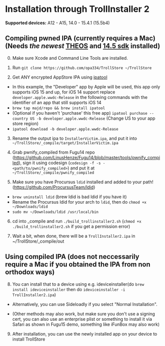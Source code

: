 # Installation through TrollInstaller 2

**Supported devices:** A12 - A15, 14.0 - 15.4.1 (15.5b4)

## Compiling pwned IPA (currently requires a Mac) (Needs _the newest_ [THEOS](https://theos.dev/docs/installation-macos) and [14.5 sdk](https://github.com/theos/sdks) installed)

0. Make sure Xcode and Command Line Tools are installed.

1. Run `git clone https://github.com/opa334/TrollStore ~/TrollStore`

2. Get ANY encrypted AppStore IPA using [ipatool](https://github.com/majd/ipatool)
- In this example, the "Developer" app by Apple will be used, this app only supports iOS 15 and up, for iOS 14 support replace `developer.apple.wwdc-Release` in the following commands with the identifier of an app that still supports iOS 14
- `brew tap majd/repo && brew install ipatool`
- (Optional if you haven't 'purchase' this free app) `ipatool purchase --country US -b developer.apple.wwdc-Release` (Change US to your app store region)
- `ipatool download -b developer.apple.wwdc-Release`

3. Rename the output ipa to `InstallerVictim.ipa`, and put it into `~/TrollStore/_compile/target/InstallerVictim.ipa`

4. Grab pwnify_compiled from Fugu14 repo (https://github.com/LinusHenze/Fugu14/blob/master/tools/pwnify_compiled), sign it using codesign (`codesign -f -s - <path/to/pwnify_compiled>`) and put it at `~/TrollStore/_compile/pwnify_compiled`

5. Make sure you have Procursus `ldid` installed and added to your path! (https://github.com/ProcursusTeam/ldid)
- `brew uninstall ldid` (brew ldid is bad ldid if you have it)
- Rename the Procursus ldid for your arch to `ldid`, then do `chmod +x ~/Downloads/ldid`
- `sudo mv ~/Downloads/ldid /usr/local/bin`

6. cd into _compile and run `./build_trollinstaller2.sh` (`chmod +x ./build_trollinstaller2.sh` if you get a permission error)

7. Wait a bit, when done, there will be a `TrollInstaller2.ipa` in ~/TrollStore/_compile/out

## Using compiled IPA (does not neccessarily require a Mac if you obtained the IPA from non orthodox ways)

8. You can install that to a device using e.g. ideviceinstaller(do `brew install ideviceinstaller` then do `ideviceinstaller -i TrollInstaller2.ipa`)

- Alternatively, you can use Sideloadly if you select "Normal Installation".

- (Other methods may also work, but make sure you don't use a signing cert, you can also use an enterprise plist or something to install it via Safari as shown in Fugu15 demo, something like iFunBox may also work)

9. After installation, you can use the newly installed app on your device to install TrollStore
